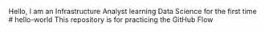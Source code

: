 Hello, I am an Infrastructure Analyst learning Data Science for the first time # hello-world
This repository is for practicing the GitHub Flow
